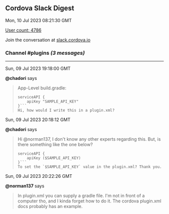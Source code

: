 ## Cordova Slack Digest
Mon, 10 Jul 2023 08:21:30 GMT

[User count: 4786](https://cordova.slack.com/)


Join the conversation at [slack.cordova.io](http://slack.cordova.io/)

### __Channel #plugins__ _(3 messages)_
---

Sun, 09 Jul 2023 19:18:00 GMT

__@chadori__ says 
> App-Level build.gradle:
> ```apply plugin: 'service-app-feature'
> serviceAPI {
>     apiKey "SAMPLE_API_KEY"    
> }```
> Hi, how would I write this in a plugin.xml?
> 

Sun, 09 Jul 2023 20:18:12 GMT

__@chadori__ says 
> Hi @norman137, I don't know any other experts regarding this.
> But, is there something like the one below?
> ```apply plugin: 'service-app-feature'
> serviceAPI {
>     apiKey ($SAMPLE_API_KEY)    
> }```
> To set the `$SAMPLE_API_KEY` value in the plugin.xml? Thank you.
> 

Sun, 09 Jul 2023 20:22:26 GMT

__@norman137__ says 
> In plugin.xml you can supply a gradle file. I'm not in front of a computer tho, and I kinda forget how to do it. The cordova plugin.xml docs probably has an example.
> 
